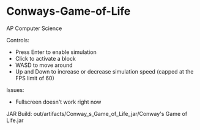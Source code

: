 # Conways-Game-of-Life
AP Computer Science

Controls:
 - Press Enter to enable simulation
 - Click to activate a block
 - WASD to move around
 - Up and Down to increase or decrease simulation speed (capped at the FPS limit of 60)

Issues:
- Fullscreen doesn't work right now

JAR Build: out/artifacts/Conway_s_Game_of_Life_jar/Conway's Game of Life.jar
